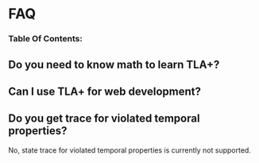 # FAQ
### Table Of Contents:
<!-- toc -->

## Do you need to know math to learn TLA+?

## Can I use TLA+ for web development?

## Do you get trace for violated temporal properties?
No, state trace for violated temporal properties is currently not supported.
